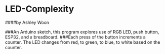 # LED-Complexity
####by Ashley Woon

###An Arduino sketch, this program explores use of RGB LED, push button, ESP32, and a breadboard. 
###Each press of the button increments a counter. The LED changes from red, to green, to blue, to white based on the counter.